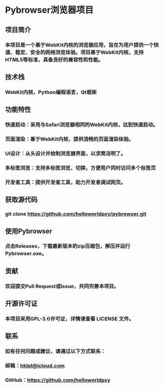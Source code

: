 # Pybrowser浏览器项目

## 项目简介

### 本项目是一个基于WebKit内核的浏览器应用，旨在为用户提供一个快速、稳定、安全的网络浏览体验。项目基于WebKit内核，支持HTML5等标准，具备良好的兼容性和性能。

## 技术栈

### WebKit内核，Python编程语言，Qt框架

## 功能特性

### 快速启动：采用与Safari浏览器相同的WebKit内核，达到快速启动。
### 页面渲染：基于WebKit内核，提供流畅的页面渲染体验。
### UI设计：从头设计并绘制浏览器界面，以求简洁明了。
### 多标签浏览：支持多标签浏览、切换，方便用户同时访问多个标签页
### 开发者工具：提供开发者工具，助力开发者调试网页。

## 获取源代码

### git clone https://github.com/helloworldpxy/pybrowser.git

## 使用Pybrowser

### 点击Releases，下载最新版本的zip压缩包，解压并运行Pybrowser.exe。

## 贡献

### 欢迎提交Pull Request或Issue，共同完善本项目。

## 开源许可证

### 本项目采用GPL-3.0许可证，详情请查看 LICENSE 文件。

## 联系

### 如有任何问题或建议，请通过以下方式联系：
### 邮箱：hklpl@icloud.com
### GitHub：https://github.com/helloworldpxy
